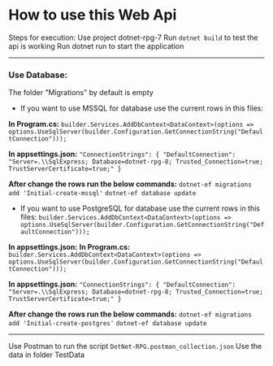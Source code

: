 # **How to use this Web Api**

Steps for execution:
Use project dotnet-rpg-7
Run ```dotnet build``` to test the api is working
Run dotnet run to start the application

---

### **Use Database:**

The folder "Migrations" by default is empty

- If you want to use MSSQL for database use the current rows in this files:

**In Program.cs:**
```builder.Services.AddDbContext<DataContext>(options => options.UseSqlServer(builder.Configuration.GetConnectionString("DefaultConnection")));```

**In appsettings.json:**
```"ConnectionStrings": { "DefaultConnection": "Server=.\\SqlExpress; Database=dotnet-rpg-8; Trusted_Connection=true; TrustServerCertificate=true;" }```

**After change the rows run the below commands:**
```dotnet-ef migrations add 'Initial-create-mssql'```
```dotnet-ef database update```


- If you want to use PostgreSQL for database use the current rows in this files:
```builder.Services.AddDbContext<DataContext>(options => options.UseSqlServer(builder.Configuration.GetConnectionString("DefaultConnection")));```

**In appsettings.json:**
**In Program.cs:**
```builder.Services.AddDbContext<DataContext>(options => options.UseSqlServer(builder.Configuration.GetConnectionString("DefaultConnection")));```

**In appsettings.json:**
```"ConnectionStrings": { "DefaultConnection": "Server=.\\SqlExpress; Database=dotnet-rpg-8; Trusted_Connection=true; TrustServerCertificate=true;" }```

**After change the rows run the below commands:**
```dotnet-ef migrations add 'Initial-create-postgres'```
```dotnet-ef database update```

---

Use Postman to run the script ```DotNet-RPG.postman_collection.json```
Use the data in folder TestData